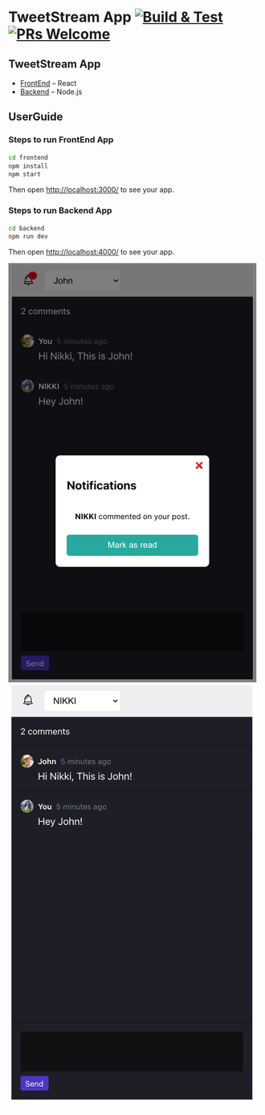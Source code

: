 # TweetStream App [![Build & Test](https://github.com/facebook/create-react-app/actions/workflows/build-and-test.yml/badge.svg?branch=main)]() [![PRs Welcome](https://img.shields.io/badge/PRs-welcome-green.svg)](https://github.com/nikitabijwe/dtd-system/blob/main/README.md)

## TweetStream App

- [FrontEnd](https://github.com/nikitabijwe/dtd-system/tree/main/frontend/dte-app) – React
- [Backend](https://github.com/nikitabijwe/dtd-system/tree/main/backend) – Node.js


## UserGuide

### Steps to run FrontEnd App 

```sh
cd frontend
npm install
npm start
```

Then open [http://localhost:3000/](http://localhost:3000/) to see your app.<br>

### Steps to run Backend App 

```sh
cd backend
npm run dev
```

Then open [http://localhost:4000/](http://localhost:4000/) to see your app.<br>

![](./assests/ss1.png)
![](./assests/ss2.png)